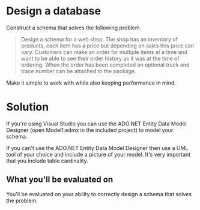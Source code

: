 # Design a database

Construct a schema that solves the following problem.

> Design a schema for a web shop. The shop has an inventory of products, each item has a price but depending on sales this price can vary.
> Customers can make an order for multiple items at a time and want to be able to see their order history as it was at the time of ordering.
> When the order has been completed an optional track and trace number can be attached to the package.

Make it simple to work with while also keeping performance in mind.

# Solution

If you're using Visual Studio you can use the ADO.NET Entity Data Model Designer (open Model1.edmx in the included project) to model your schema.

If you can't use the ADO.NET Entity Data Model Designer then use a UML tool of your choice and include a picture of your model.
It's very important that you include table cardinality.

## What you'll be evaluated on

You'll be evaluated on your ability to correctly design a schema that solves the problem.
